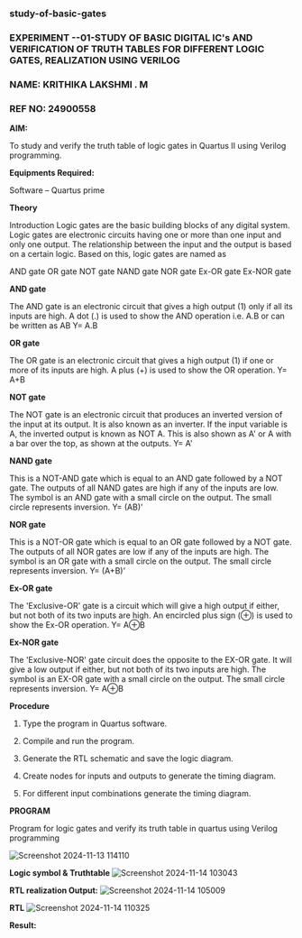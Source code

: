 ### study-of-basic-gates
### EXPERIMENT --01-STUDY OF BASIC DIGITAL IC's AND VERIFICATION OF TRUTH TABLES FOR DIFFERENT LOGIC GATES, REALIZATION USING VERILOG
### NAME: KRITHIKA LAKSHMI . M
### REF NO: 24900558

**AIM:** 

To study and verify the truth table of logic gates in Quartus II using Verilog programming.

**Equipments Required:**

Software – Quartus prime 

**Theory**

Introduction Logic gates are the basic building blocks of any digital system. Logic gates are electronic circuits having one or more than one input and only one output. The relationship between the input and the output is based on a certain logic. Based on this, logic gates are named as

AND gate OR gate NOT gate NAND gate NOR gate Ex-OR gate Ex-NOR gate

**AND gate**

The AND gate is an electronic circuit that gives a high output (1) only if all its inputs are high. A dot (.) is used to show the AND operation i.e. A.B or can be written as AB
Y= A.B

**OR gate** 

The OR gate is an electronic circuit that gives a high output (1) if one or more of its inputs are high. A plus (+) is used to show the OR operation.
Y= A+B

**NOT gate**

The NOT gate is an electronic circuit that produces an inverted version of the input at its output. It is also known as an inverter. If the input variable is A, the inverted output is known as NOT A. This is also shown as A' or A with a bar over the top, as shown at the outputs.
Y= A'

**NAND gate**

This is a NOT-AND gate which is equal to an AND gate followed by a NOT gate. The outputs of all NAND gates are high if any of the inputs are low. The symbol is an AND gate with a small circle on the output. The small circle represents inversion.
Y= (AB)’

**NOR gate**

This is a NOT-OR gate which is equal to an OR gate followed by a NOT gate. The outputs of all NOR gates are low if any of the inputs are high. The symbol is an OR gate with a small circle on the output. The small circle represents inversion.
Y= (A+B)’

**Ex-OR gate**

The 'Exclusive-OR' gate is a circuit which will give a high output if either, but not both of its two inputs are high. An encircled plus sign (⊕) is used to show the Ex-OR operation.
Y= A⊕B

**Ex-NOR gate**

The 'Exclusive-NOR' gate circuit does the opposite to the EX-OR gate. It will give a low output if either, but not both of its two inputs are high. The symbol is an EX-OR gate with a small circle on the output. The small circle represents inversion.
Y= A⊕B

**Procedure** 

1.	Type the program in Quartus software.

2.	Compile and run the program.

3.	Generate the RTL schematic and save the logic diagram.

4.	Create nodes for inputs and outputs to generate the timing diagram.

5.	For different input combinations generate the timing diagram.


**PROGRAM**

Program for logic gates and verify its truth table in quartus using Verilog programming

![Screenshot 2024-11-13 114110](https://github.com/user-attachments/assets/68f2137a-e139-42ed-a3db-d24acc253df5)

 
**Logic symbol & Truthtable**
![Screenshot 2024-11-14 103043](https://github.com/user-attachments/assets/78f569d8-2d51-414f-8c2b-5f80b056b5c6)


**RTL realization Output:** 
![Screenshot 2024-11-14 105009](https://github.com/user-attachments/assets/d2f8feec-89b3-4e37-856e-3fde5d785489)


**RTL**
![Screenshot 2024-11-14 110325](https://github.com/user-attachments/assets/fe0eaecb-e72b-4194-9a6c-22273ecfb6b6)


**Result:**


